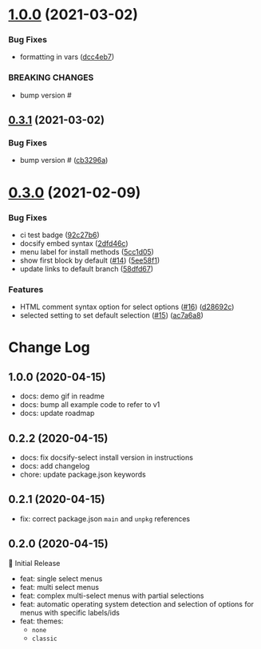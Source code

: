 # [1.0.0](https://github.com/jthegedus/docsify-select/compare/v0.3.1...v1.0.0) (2021-03-02)


### Bug Fixes

* formatting in vars ([dcc4eb7](https://github.com/jthegedus/docsify-select/commit/dcc4eb7c3e1356a8e11f5f210e58838832e97edf))


### BREAKING CHANGES

* bump version #

## [0.3.1](https://github.com/jthegedus/docsify-select/compare/v0.3.0...v0.3.1) (2021-03-02)


### Bug Fixes

* bump version # ([cb3296a](https://github.com/jthegedus/docsify-select/commit/cb3296a7c543ffbd392e20f683ed598be2ae1a40))

# [0.3.0](https://github.com/jthegedus/docsify-select/compare/v0.2.2...v0.3.0) (2021-02-09)


### Bug Fixes

* ci test badge ([92c27b6](https://github.com/jthegedus/docsify-select/commit/92c27b65711adaab99674ea15fba8be4dbfdb226))
* docsify embed syntax ([2dfd46c](https://github.com/jthegedus/docsify-select/commit/2dfd46c167d1e066091f95f7cc0f36572aa645a7))
* menu label for install methods ([5cc1d05](https://github.com/jthegedus/docsify-select/commit/5cc1d0514ce12dcd908a0be154860df05f096789))
* show first block by default ([#14](https://github.com/jthegedus/docsify-select/issues/14)) ([5ee58f1](https://github.com/jthegedus/docsify-select/commit/5ee58f10df5473699e23ffb34810c8a8c3904ce0))
* update links to default branch ([58dfd67](https://github.com/jthegedus/docsify-select/commit/58dfd67ed1e843adc9daedeeb3cda797dfa10e6b))


### Features

* HTML comment syntax option for select options ([#16](https://github.com/jthegedus/docsify-select/issues/16)) ([d28692c](https://github.com/jthegedus/docsify-select/commit/d28692ce8e578ffdfa34a66c1d64a66d206f274b))
* selected setting to set default selection ([#15](https://github.com/jthegedus/docsify-select/issues/15)) ([ac7a6a8](https://github.com/jthegedus/docsify-select/commit/ac7a6a80da9d169c9cb8fd0e51019812bb8050b2))

# Change Log

## 1.0.0 (2020-04-15)

- docs: demo gif in readme
- docs: bump all example code to refer to v1
- docs: update roadmap

## 0.2.2 (2020-04-15)

- docs: fix docsify-select install version in instructions
- docs: add changelog
- chore: update package.json keywords

## 0.2.1 (2020-04-15)

- fix: correct package.json `main` and `unpkg` references

## 0.2.0 (2020-04-15)

:tada: Initial Release

- feat: single select menus
- feat: multi select menus
- feat: complex multi-select menus with partial selections
- feat: automatic operating system detection and selection of options for menus with specific labels/ids
- feat: themes:
  - `none`
  - `classic`
